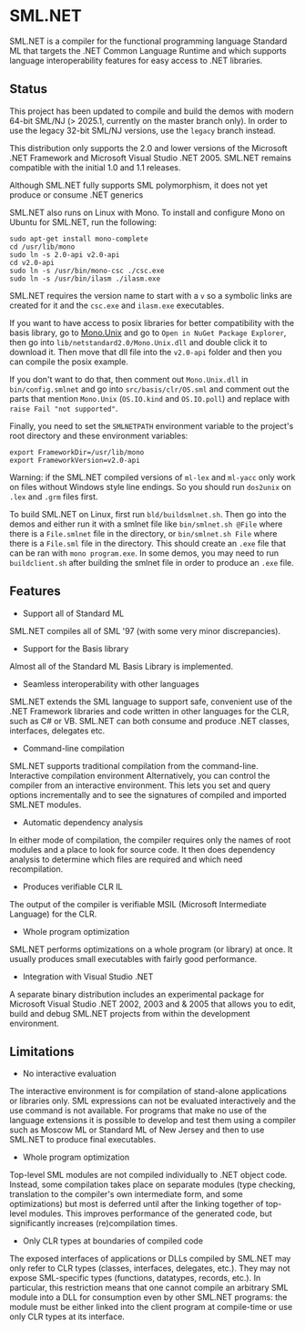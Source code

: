 SML.NET
=======

SML.NET   is  a   compiler   for  the   functional
programming language Standard  ML that targets the
.NET  Common Language  Runtime and  which supports
language interoperability features for easy access
to .NET libraries.

Status
------

This project has been updated to compile
and build the demos with modern 64-bit SML/NJ
(> 2025.1, currently on the master branch only).
In order to use the legacy 32-bit SML/NJ versions,
use the `legacy` branch instead.

This distribution only supports  the 2.0 and lower
versions  of  the  Microsoft  .NET  Framework  and
Microsoft Visual Studio .NET 2005. SML.NET remains
compatible with the initial 1.0 and 1.1 releases.

Although SML.NET fully  supports SML polymorphism,
it does not yet produce or consume .NET generics

SML.NET also runs on Linux with Mono. To install
and configure Mono on Ubuntu for SML.NET, run the
following:

```
sudo apt-get install mono-complete
cd /usr/lib/mono
sudo ln -s 2.0-api v2.0-api
cd v2.0-api
sudo ln -s /usr/bin/mono-csc ./csc.exe
sudo ln -s /usr/bin/ilasm ./ilasm.exe
```

SML.NET requires the version name to start with
a `v` so a symbolic links are created for it and
the `csc.exe` and `ilasm.exe` executables.

If you want to have access to posix libraries for
better compatibility with the basis library, go to
[Mono.Unix](https://www.nuget.org/packages/Mono.Unix)
and go to `Open in NuGet Package Explorer`, then go
into `lib/netstandard2.0/Mono.Unix.dll` and double click
it to download it. Then move that dll file into the `v2.0-api` folder and
then you can compile the posix example.

If you don't want to do that, then comment out `Mono.Unix.dll` in `bin/config.smlnet`
and go into `src/basis/clr/OS.sml` and comment out the parts
that mention `Mono.Unix` (`OS.IO.kind` and `OS.IO.poll`)
and replace with `raise Fail "not supported"`.

Finally, you need to set the `SMLNETPATH`
environment variable to the project's root
directory and these environment variables:

```
export FrameworkDir=/usr/lib/mono
export FrameworkVersion=v2.0-api
```

Warning: if the SML.NET compiled versions of
`ml-lex` and `ml-yacc` only work on files without
Windows style line endings. So you should run
`dos2unix` on `.lex` and `.grm` files first.

To build SML.NET on Linux, first run
`bld/buildsmlnet.sh`. Then go into the demos and
either run it with a smlnet file like
`bin/smlnet.sh @File` where there is a
`File.smlnet` file in the directory, or
`bin/smlnet.sh File` where there is a `File.sml`
file in the directory. This should create an
`.exe` file that can be ran with
`mono program.exe`. In some demos, you may need
to run `buildclient.sh` after building the
smlnet file in order to produce an `.exe` file.

Features
--------

* Support all of Standard ML

SML.NET compiles  all of  SML '97 (with  some very
minor discrepancies).

* Support for the Basis library

Almost  all of  the Standard  ML Basis  Library is
implemented.

* Seamless  interoperability with  other languages

SML.NET extends the SML  language to support safe,
convenient use of the .NET Framework libraries and
code written in other  languages for the CLR, such
as C# or VB. SML.NET  can both consume and produce
.NET classes, interfaces, delegates etc.

* Command-line compilation

SML.NET supports traditional  compilation from the
command-line. Interactive  compilation environment
Alternatively, you  can control the  compiler from
an  interactive  environment.  This lets  you  set
and  query options  incrementally and  to see  the
signatures  of   compiled  and   imported  SML.NET
modules.

* Automatic dependency analysis

In  either  mode   of  compilation,  the  compiler
requires  only the  names  of root  modules and  a
place  to  look  for  source code.  It  then  does
dependency analysis  to determine which  files are
required and which need recompilation.

* Produces verifiable CLR IL

The  output of  the  compiler  is verifiable  MSIL
(Microsoft Intermediate Language) for the CLR.

* Whole program optimization

SML.NET performs optimizations  on a whole program
(or library)  at once.  It usually  produces small
executables with fairly good performance.

* Integration with Visual Studio .NET

A   separate  binary   distribution  includes   an
experimental package  for Microsoft  Visual Studio
.NET  2002, 2003  and &  2005 that  allows you  to
edit, build and debug SML.NET projects from within
the development environment.

Limitations
-----------

* No interactive evaluation

The interactive environment  is for compilation of
stand-alone  applications or  libraries only.  SML
expressions can not be evaluated interactively and
the  use command  is not  available. For  programs
that make no use of  the language extensions it is
possible to develop and test them using a compiler
such as Moscow ML or Standard ML of New Jersey and
then to use SML.NET to produce final executables.

* Whole program optimization

Top-level   SML    modules   are    not   compiled
individually  to .NET  object code.  Instead, some
compilation takes place  on separate modules (type
checking,  translation   to  the   compiler's  own
intermediate  form,  and some  optimizations)  but
most is deferred until  after the linking together
of top-level modules. This improves performance of
the  generated code,  but significantly  increases
(re)compilation times.

* Only CLR types at boundaries of compiled code

The  exposed interfaces  of  applications or  DLLs
compiled by  SML.NET may  only refer to  CLR types
(classes,   interfaces,  delegates,   etc.).  They
may  not  expose  SML-specific  types  (functions,
datatypes,  records,  etc.). In  particular,  this
restriction  means  that  one  cannot  compile  an
arbitrary SML  module into  a DLL  for consumption
even by  other SML.NET  programs: the  module must
be  either  linked  into  the  client  program  at
compile-time  or   use  only  CLR  types   at  its
interface.

